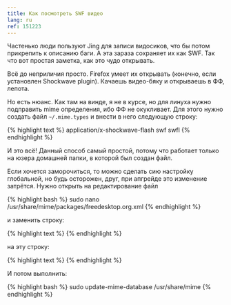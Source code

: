 ```yaml
---
title: Как посмотреть SWF видео
lang: ru
ref: 151223
---
```


Частенько люди пользуют Jing для записи видосиков, что бы потом прикрепить к описанию баги. А эта зараза сохраняет их как SWF. Так что вот простая заметка, как это чудо открывать.

Всё до неприличия просто. Firefox умеет их открывать (конечно, если установлен Shockwave plugin). Качаешь видео-бяку и открываешь в ФФ, лепота.

Но есть нюанс. Как там на винде, я не в курсе, но для линуха нужно подправить mime определения, ибо ФФ не окукливает. Для этого нужно создать файл `~/.mime.types` и внести в него следующую строку:

{% highlight text %}
application/x-shockwave-flash  swf swfl
{% endhighlight %}

И это всё! Данный способ самый простой, потому что работает только на юзера домашней папки, в которой был создан файл.

Если хочется заморочиться, то можно сделать сию настройку глобальной, но будь осторожен, друг, при апгрейде это изменение затрётся. Нужно открыть на редактирование файл

{% highlight bash %}
sudo nano /usr/share/mime/packages/freedesktop.org.xml
{% endhighlight %}

и заменить строку:

{% highlight text %}
<mime-type type="application/vnd.adobe.flash.movie">
{% endhighlight %}

на эту строку:

{% highlight text %}
<mime-type type="application/x-shockwave-flash">
{% endhighlight %}

И потом выполнить:

{% highlight bash %}
sudo update-mime-database /usr/share/mime
{% endhighlight %}
